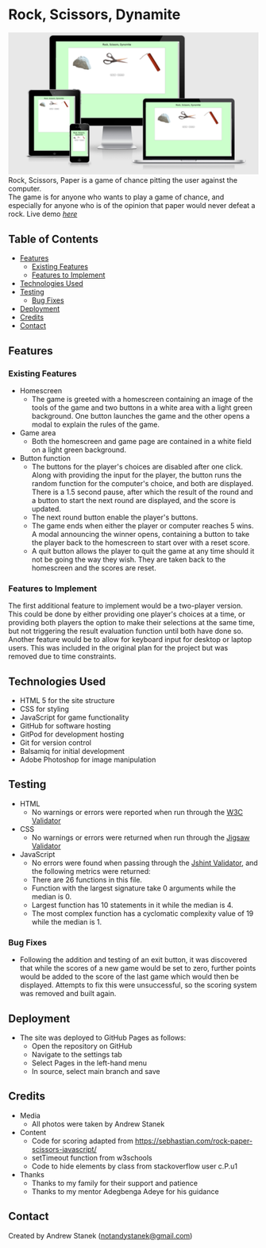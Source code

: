 # Rock, Scissors, Dynamite

![Responsive view mockup](assets/images/rock_scissors_responsive.png)
Rock, Scissors, Paper is a game of chance pitting the user against the computer.  
The game is for anyone who wants to play a game of chance, and especially for anyone who is of the opinion that paper would never defeat a rock.
Live demo [_here_](https://notandy82.github.io/project-portfolio-2/)

## Table of Contents
* [Features](#features)
  * [Existing Features](#existing-features)
  * [Features to Implement](#features-to-implement)
* [Technologies Used](#technologies-used)
* [Testing](#testing)
  * [Bug Fixes](#bug-fixes)
* [Deployment](#deployment)
* [Credits](#credits)
* [Contact](#contact)

## Features


### Existing Features
- Homescreen
  - The game is greeted with a homescreen containing an image of the tools of the game and two buttons in a white area with a light green background.  One button launches the game and the other opens a modal to explain the rules of the game.
- Game area
  - Both the homescreen and game page are contained in a white field on a light green background.
- Button function
  - The buttons for the player's choices are disabled after one click.  Along with providing the input for the player, the button runs the random function for the computer's choice, and both are displayed. There is a 1.5 second pause, after which the result of the round and a button to start the next round are displayed, and the score is updated.
  - The next round button enable the player's buttons.
  - The game ends when either the player or computer reaches 5 wins.  A modal announcing the winner opens, containing a button to take the player back to the homescreen to start over with a reset score.
  - A quit button allows the player to quit the game at any time should it not be going the way they wish. They are taken back to the homescreen and the scores are reset.


### Features to Implement
The first additional feature to implement would be a two-player version. This could be done by either providing one player's choices at a time, or providing both players the option to make their selections at the same time, but not triggering the result evaluation function until both have done so. Another feature would be to allow for keyboard input for desktop or laptop users. This was included in the original plan for the project but was removed due to time constraints.

## Technologies Used
- HTML 5 for the site structure
- CSS for styling
- JavaScript for game functionality
- GitHub for software hosting
- GitPod for development hosting
- Git for version control
- Balsamiq for initial development
- Adobe Photoshop for image manipulation

## Testing
- HTML
  - No warnings or errors were reported when run through the [W3C Validator](https://validator.w3.org/nu/?doc=https%3A%2F%2Fnotandy82.github.io%2Fproject-portfolio-2%2F)
- CSS
  - No warnings or errors were returned when run through the [Jigsaw Validator](https://jigsaw.w3.org/css-validator/validator?uri=https%3A%2F%2Fnotandy82.github.io%2Fproject-portfolio-2%2F&profile=css3svg&usermedium=all&warning=1&vextwarning=&lang=en)
- JavaScript
  - No errors were found when passing through the [Jshint Validator](https://jshint.com/), and the following metrics were returned:
   - There are 26 functions in this file.
   - Function with the largest signature take 0 arguments while the median is 0.
   - Largest function has 10 statements in it while the median is 4.
   - The most complex function has a cyclomatic complexity value of 19 while the median is 1.
### Bug Fixes
- Following the addition and testing of an exit button, it was discovered that while the scores of a new game would be set to zero, further points would be added to the score of the last game which would then be displayed.  Attempts to fix this were unsuccessful, so the scoring system was removed and built again.


## Deployment
- The site was deployed to GitHub Pages as follows:
  - Open the repository on GitHub
  - Navigate to the settings tab
  - Select Pages in the left-hand menu
  - In source, select main branch and save

## Credits
- Media
  - All photos were taken by Andrew Stanek
- Content
  - Code for scoring adapted from https://sebhastian.com/rock-paper-scissors-javascript/
  - setTimeout function from w3schools
  - Code to hide elements by class from stackoverflow user c.P.u1
- Thanks
  - Thanks to my family for their support and patience
  - Thanks to my mentor Adegbenga Adeye for his guidance

## Contact
Created by Andrew Stanek (notandystanek@gmail.com)